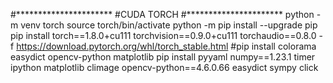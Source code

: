 #**********************
#CUDA TORCH
#**********************
python -m venv torch
source torch/bin/activate
python -m pip install --upgrade pip
pip install torch==1.8.0+cu111 torchvision==0.9.0+cu111 torchaudio==0.8.0 -f https://download.pytorch.org/whl/torch_stable.html
#pip install colorama easydict opencv-python matplotlib
pip install pyyaml numpy==1.23.1 timer ipython matplotlib climage opencv-python==4.6.0.66 easydict sympy click

